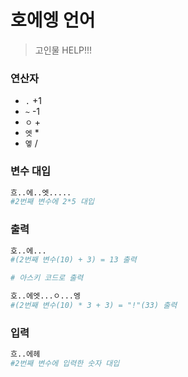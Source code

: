 # 호에엥 언어

> 고인물 HELP!!!

### 연산자

* `.` +1
* `~` -1
* `ㅇ` +
* `엣` *
* `엫` /

### 변수 대입
```python
흐..에..엣.....
#2번째 변수에 2*5 대입
```

### 출력
```python
호..에...
#(2번째 변수(10) + 3) = 13 출력 
```

```python
# 아스키 코드로 출력

호..에엣...ㅇ...엥
#(2번째 변수(10) * 3 + 3) = "!"(33) 출력 
```

### 입력
```python
흐..에헤
#2번째 변수에 입력한 숫자 대입
```
